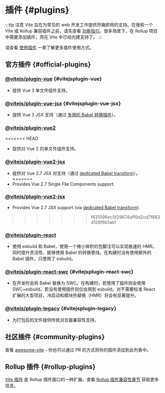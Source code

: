 # 插件 {#plugins}

:::tip 注意
Vite 旨在为常见的 web 开发工作提供开箱即用的支持。在搜索一个 Vite 或 Rollup 兼容插件之前，请先查看 [功能指引](../guide/features.md)。很多场景下，在 Rollup 项目中需要添加插件，而在 Vite 中已经内建支持了。
:::

请查看 [使用插件](../guide/using-plugins) 一章了解更多插件使用方式。

## 官方插件 {#official-plugins}

### [@vitejs/plugin-vue](https://github.com/vitejs/vite-plugin-vue/tree/main/packages/plugin-vue) {#vitejsplugin-vue}

- 提供 Vue 3 单文件组件支持。

### [@vitejs/plugin-vue-jsx](https://github.com/vitejs/vite-plugin-vue/tree/main/packages/plugin-vue-jsx) {#vitejsplugin-vue-jsx}

- 提供 Vue 3 JSX 支持（通过 [专用的 Babel 转换插件](https://github.com/vuejs/jsx-next)）。

### [@vitejs/plugin-vue2](https://github.com/vitejs/vite-plugin-vue2)

<<<<<<< HEAD
- 提供对 Vue 2 的单文件组件支持。

### [@vitejs/plugin-vue2-jsx](https://github.com/vitejs/vite-plugin-vue2-jsx)

- 提供对 Vue 2.7 JSX 对支持（通过 [dedicated Babel transform](https://github.com/vuejs/jsx-vue2/)）。
=======
- Provides Vue 2.7 Single File Components support.

### [@vitejs/plugin-vue2-jsx](https://github.com/vitejs/vite-plugin-vue2-jsx)

- Provides Vue 2.7 JSX support (via [dedicated Babel transform](https://github.com/vuejs/jsx-vue2/)).
>>>>>>> f431096ec5f29674aff6d2cd7f883d126f6b1ab1

### [@vitejs/plugin-react](https://github.com/vitejs/vite-plugin-react/tree/main/packages/plugin-react)

- 使用 esbuild 和 Babel，使用一个微小体积的包脚注可以实现极速的 HMR，同时提升灵活性，能够使用 Babel 的转换管线。在构建时没有使用额外的 Babel 插件，只使用了 esbuild。

### [@vitejs/plugin-react-swc](https://github.com/vitejs/vite-plugin-react-swc) {#vitejsplugin-react-swc}

- 在开发时会将 Babel 替换为 SWC。在构建时，若使用了插件则会使用 SWC+esbuild，若没有使用插件则仅会用到 esbuild。对不需要标准 React 扩展的大型项目，冷启动和模块热替换（HMR）将会有显著提升。

### [@vitejs/plugin-legacy](https://github.com/vitejs/vite/tree/main/packages/plugin-legacy) {#vitejsplugin-legacy}

- 为打包后的文件提供传统浏览器兼容性支持。

## 社区插件 {#community-plugins}

查看 [awesome-vite](https://github.com/vitejs/awesome-vite#plugins) - 你也可以通过 PR 的方式将你的插件添加到此列表中。

## Rollup 插件 {#rollup-plugins}

[Vite 插件](../guide/api-plugin) 是 Rollup 插件接口的一种扩展。查看 [Rollup 插件兼容性章节](../guide/api-plugin#rollup-plugin-compatibility) 获取更多信息。
